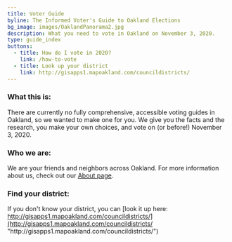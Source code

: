 ```yaml
---
title: Voter Guide
byline: The Informed Voter's Guide to Oakland Elections
bg_image: images/OaklandPanorama2.jpg
description: What you need to vote in Oakland on November 3, 2020.
type: guide_index
buttons:
  - title: How do I vote in 2020?
    link: /how-to-vote
  - title: Look up your district
    link: http://gisapps1.mapoakland.com/councildistricts/
---
```

### **What this is:**

There are currently no fully comprehensive, accessible voting guides in Oakland, so we wanted to make one for you. We give you the facts and the research, you make your own choices, and vote on (or before!) November 3, 2020.

### **Who we are:**

We are your friends and neighbors across Oakland. For more information about us, check out our [About page](/about).

### **Find your district:**

If you don't know your district, you can [look it up here: http://gisapps1.mapoakland.com/councildistricts/](http://gisapps1.mapoakland.com/councildistricts/ "http\://gisapps1.mapoakland.com/councildistricts/")